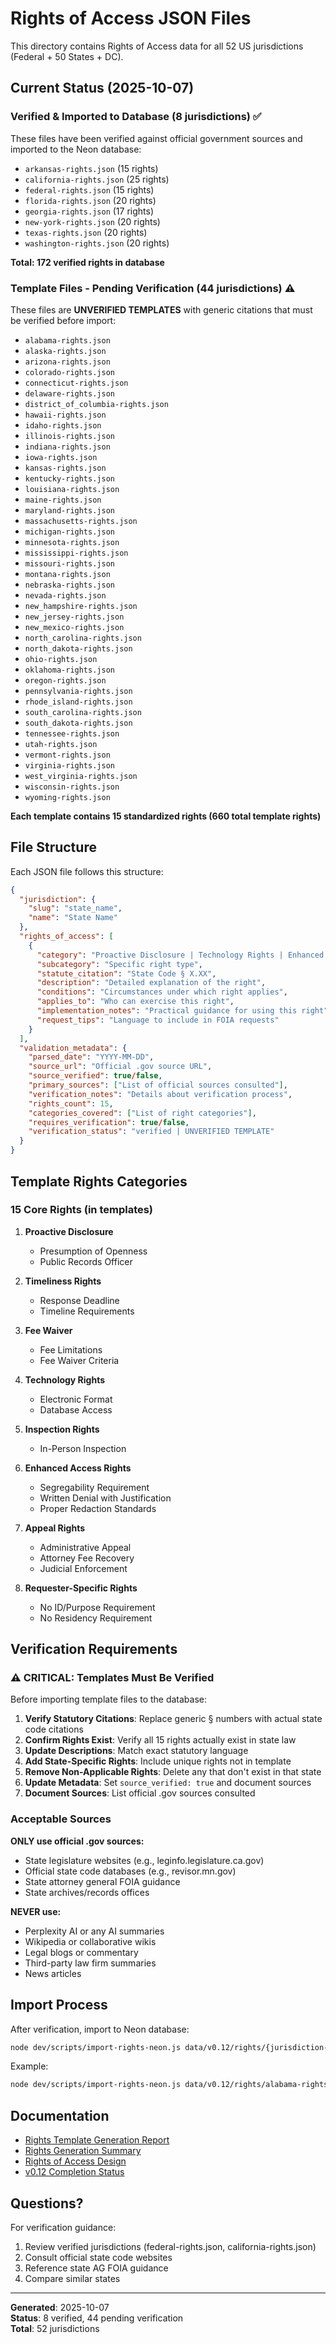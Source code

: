 # Rights of Access JSON Files

This directory contains Rights of Access data for all 52 US jurisdictions (Federal + 50 States + DC).

## Current Status (2025-10-07)

### Verified & Imported to Database (8 jurisdictions) ✅

These files have been verified against official government sources and imported to the Neon database:

- `arkansas-rights.json` (15 rights)
- `california-rights.json` (25 rights)
- `federal-rights.json` (15 rights)
- `florida-rights.json` (20 rights)
- `georgia-rights.json` (17 rights)
- `new-york-rights.json` (20 rights)
- `texas-rights.json` (20 rights)
- `washington-rights.json` (20 rights)

**Total: 172 verified rights in database**

### Template Files - Pending Verification (44 jurisdictions) ⚠️

These files are **UNVERIFIED TEMPLATES** with generic citations that must be verified before import:

- `alabama-rights.json`
- `alaska-rights.json`
- `arizona-rights.json`
- `colorado-rights.json`
- `connecticut-rights.json`
- `delaware-rights.json`
- `district_of_columbia-rights.json`
- `hawaii-rights.json`
- `idaho-rights.json`
- `illinois-rights.json`
- `indiana-rights.json`
- `iowa-rights.json`
- `kansas-rights.json`
- `kentucky-rights.json`
- `louisiana-rights.json`
- `maine-rights.json`
- `maryland-rights.json`
- `massachusetts-rights.json`
- `michigan-rights.json`
- `minnesota-rights.json`
- `mississippi-rights.json`
- `missouri-rights.json`
- `montana-rights.json`
- `nebraska-rights.json`
- `nevada-rights.json`
- `new_hampshire-rights.json`
- `new_jersey-rights.json`
- `new_mexico-rights.json`
- `north_carolina-rights.json`
- `north_dakota-rights.json`
- `ohio-rights.json`
- `oklahoma-rights.json`
- `oregon-rights.json`
- `pennsylvania-rights.json`
- `rhode_island-rights.json`
- `south_carolina-rights.json`
- `south_dakota-rights.json`
- `tennessee-rights.json`
- `utah-rights.json`
- `vermont-rights.json`
- `virginia-rights.json`
- `west_virginia-rights.json`
- `wisconsin-rights.json`
- `wyoming-rights.json`

**Each template contains 15 standardized rights (660 total template rights)**

## File Structure

Each JSON file follows this structure:

```json
{
  "jurisdiction": {
    "slug": "state_name",
    "name": "State Name"
  },
  "rights_of_access": [
    {
      "category": "Proactive Disclosure | Technology Rights | Enhanced Access Rights | etc.",
      "subcategory": "Specific right type",
      "statute_citation": "State Code § X.XX",
      "description": "Detailed explanation of the right",
      "conditions": "Circumstances under which right applies",
      "applies_to": "Who can exercise this right",
      "implementation_notes": "Practical guidance for using this right",
      "request_tips": "Language to include in FOIA requests"
    }
  ],
  "validation_metadata": {
    "parsed_date": "YYYY-MM-DD",
    "source_url": "Official .gov source URL",
    "source_verified": true/false,
    "primary_sources": ["List of official sources consulted"],
    "verification_notes": "Details about verification process",
    "rights_count": 15,
    "categories_covered": ["List of right categories"],
    "requires_verification": true/false,
    "verification_status": "verified | UNVERIFIED TEMPLATE"
  }
}
```

## Template Rights Categories

### 15 Core Rights (in templates)

1. **Proactive Disclosure**
   - Presumption of Openness
   - Public Records Officer

2. **Timeliness Rights**
   - Response Deadline
   - Timeline Requirements

3. **Fee Waiver**
   - Fee Limitations
   - Fee Waiver Criteria

4. **Technology Rights**
   - Electronic Format
   - Database Access

5. **Inspection Rights**
   - In-Person Inspection

6. **Enhanced Access Rights**
   - Segregability Requirement
   - Written Denial with Justification
   - Proper Redaction Standards

7. **Appeal Rights**
   - Administrative Appeal
   - Attorney Fee Recovery
   - Judicial Enforcement

8. **Requester-Specific Rights**
   - No ID/Purpose Requirement
   - No Residency Requirement

## Verification Requirements

### ⚠️ CRITICAL: Templates Must Be Verified

Before importing template files to the database:

1. **Verify Statutory Citations**: Replace generic § numbers with actual state code citations
2. **Confirm Rights Exist**: Verify all 15 rights actually exist in state law
3. **Update Descriptions**: Match exact statutory language
4. **Add State-Specific Rights**: Include unique rights not in template
5. **Remove Non-Applicable Rights**: Delete any that don't exist in that state
6. **Update Metadata**: Set `source_verified: true` and document sources
7. **Document Sources**: List official .gov sources consulted

### Acceptable Sources

**ONLY use official .gov sources:**
- State legislature websites (e.g., leginfo.legislature.ca.gov)
- Official state code databases (e.g., revisor.mn.gov)
- State attorney general FOIA guidance
- State archives/records offices

**NEVER use:**
- Perplexity AI or any AI summaries
- Wikipedia or collaborative wikis
- Legal blogs or commentary
- Third-party law firm summaries
- News articles

## Import Process

After verification, import to Neon database:

```bash
node dev/scripts/import-rights-neon.js data/v0.12/rights/{jurisdiction-slug}-rights.json
```

Example:
```bash
node dev/scripts/import-rights-neon.js data/v0.12/rights/alabama-rights.json
```

## Documentation

- [Rights Template Generation Report](../../documentation/v0.12-RIGHTS_TEMPLATE_GENERATION.md)
- [Rights Generation Summary](../../documentation/v0.12-RIGHTS_GENERATION_SUMMARY.md)
- [Rights of Access Design](../../documentation/v0.12-RIGHTS_OF_ACCESS_DESIGN.md)
- [v0.12 Completion Status](../../documentation/v0.12-COMPLETION_STATUS.md)

## Questions?

For verification guidance:
1. Review verified jurisdictions (federal-rights.json, california-rights.json)
2. Consult official state code websites
3. Reference state AG FOIA guidance
4. Compare similar states

---

**Generated**: 2025-10-07  
**Status**: 8 verified, 44 pending verification  
**Total**: 52 jurisdictions
